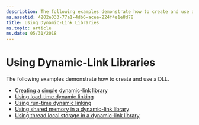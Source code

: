 ```yaml
---
description: The following examples demonstrate how to create and use a DLL.
ms.assetid: 4202e033-77a1-4db6-acee-224f4e1e8d78
title: Using Dynamic-Link Libraries
ms.topic: article
ms.date: 05/31/2018
---
```


# Using Dynamic-Link Libraries

The following examples demonstrate how to create and use a DLL.

-   [Creating a simple dynamic-link library](creating-a-simple-dynamic-link-library.md)
-   [Using load-time dynamic linking](using-load-time-dynamic-linking.md)
-   [Using run-time dynamic linking](using-run-time-dynamic-linking.md)
-   [Using shared memory in a dynamic-link library](using-shared-memory-in-a-dynamic-link-library.md)
-   [Using thread local storage in a dynamic-link library](using-thread-local-storage-in-a-dynamic-link-library.md)

 

 



